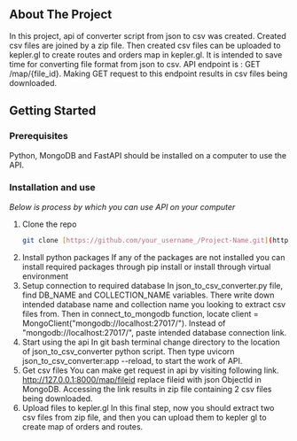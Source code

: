 
  
<!-- ABOUT THE PROJECT -->
## About The Project


In this project, api of converter script from json to csv was created. Created csv files are joined by a zip file. Then created csv files can be uploaded to kepler.gl to create routes and orders map in kepler.gl. It is intended to save time for converting file format from json to csv.
API endpoint is : GET /map/{file_id}. Making GET request to this endpoint results in csv files being downloaded.





<!-- GETTING STARTED -->
## Getting Started


### Prerequisites

Python, MongoDB and FastAPI should be installed on a computer to use the API.

### Installation and use

_Below is process by which you can use API on your computer_

1. Clone the repo
   ```sh
   git clone [https://github.com/your_username_/Project-Name.git](https://github.com/torinori/routes_viewer_by_kepler.git](https://github.com/torinori/routes_viewer_by_kepler.git)
   ```
2. Install python packages
   If any of the packages are not installed you can install required packages through pip install or install through virtual environment
3. Setup connection to required database
   In json_to_csv_converter.py file, find DB_NAME and COLLECTION_NAME variables. There write down intended database name and collection name you looking to extract csv files from. Then in connect_to_mongodb function, locate client = MongoClient("mongodb://localhost:27017/"). Instead of "mongodb://localhost:27017/", paste intended database connection link.
4. Start using the api
   In git bash terminal change directory to the location of json_to_csv_converter python script. Then type uvicorn json_to_csv_converter:app --reload, to start the work of API.
5. Get csv files
   You can make get request in api by visiting following link. http://127.0.0.1:8000/map/fileid replace fileid with json ObjectId in MongoDB. Accessing the link results in zip file containing 2 csv files being downloaded.
6. Upload files to kepler.gl
   In this final step, now you should extract two csv files from zip file, and then you can upload them to kepler gl to create map of orders and routes.
